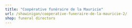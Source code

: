 ```yaml
---
title: "Coopérative funéraire de la Mauricie"
url: /shawinigan/cooperative-funeraire-de-la-mauricie-2/
shop: funeral directors
---
```

